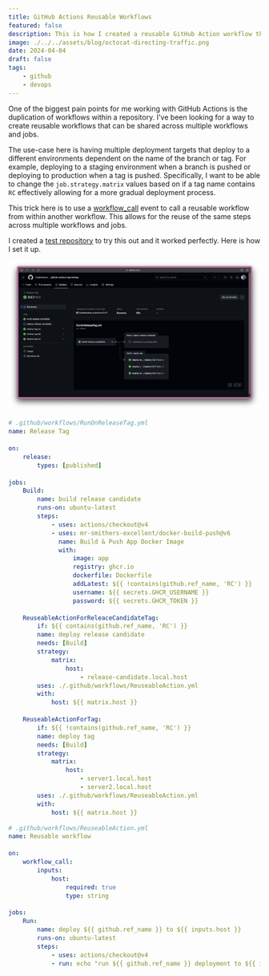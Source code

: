 ```yaml
---
title: GitHub Actions Reusable Workflows
featured: false
description: This is how I created a reusable GitHub Action workflow that can be shared and reused within a repository.
image: ./../../assets/blog/octocat-directing-traffic.png
date: 2024-04-04
draft: false
tags:
    - github
    - devops
---
```


One of the biggest pain points for me working with GitHub Actions is the duplication of workflows within a repository. I've been looking for a way to create reusable workflows that can be shared across multiple workflows and jobs.

The use-case here is having multiple deployment targets that deploy to a different environments dependent on the name of the branch or tag. For example, deploying to a staging environment when a branch is pushed or deploying to production when a tag is pushed. Specifically, I want to be able to change the `job.strategy.matrix` values based on if a tag name contains `RC` effectively allowing for a more gradual deployment process.

This trick here is to use a [workflow_call](https://docs.github.com/en/actions/learn-github-actions/reusing-workflows) event to call a reusable workflow from within another workflow. This allows for the reuse of the same steps across multiple workflows and jobs.

I created a [test repository](https://github.com/CodeVachon/github-actions-tag-testing) to try this out and it worked perfectly. Here is how I set it up.

![github pipeline screen shot](../../assets/blog/github-action-2024-04-04.png)

```yml
# .github/workflows/RunOnReleaseTag.yml
name: Release Tag

on:
    release:
        types: [published]

jobs:
    Build:
        name: build release candidate
        runs-on: ubuntu-latest
        steps:
            - uses: actions/checkout@v4
            - uses: mr-smithers-excellent/docker-build-push@v6
              name: Build & Push App Docker Image
              with:
                  image: app
                  registry: ghcr.io
                  dockerfile: Dockerfile
                  addLatest: ${{ !contains(github.ref_name, 'RC') }}
                  username: ${{ secrets.GHCR_USERNAME }}
                  password: ${{ secrets.GHCR_TOKEN }}

    ReuseableActionForReleaceCandidateTag:
        if: ${{ contains(github.ref_name, 'RC') }}
        name: deploy release candidate
        needs: [Build]
        strategy:
            matrix:
                host:
                    - release-candidate.local.host
        uses: ./.github/workflows/ReuseableAction.yml
        with:
            host: ${{ matrix.host }}

    ReuseableActionForTag:
        if: ${{ !contains(github.ref_name, 'RC') }}
        name: deploy tag
        needs: [Build]
        strategy:
            matrix:
                host:
                    - server1.local.host
                    - server2.local.host
        uses: ./.github/workflows/ReuseableAction.yml
        with:
            host: ${{ matrix.host }}
```

```yml
# .github/workflows/ReuseableAction.yml
name: Reusable workflow

on:
    workflow_call:
        inputs:
            host:
                required: true
                type: string

jobs:
    Run:
        name: deploy ${{ github.ref_name }} to ${{ inputs.host }}
        runs-on: ubuntu-latest
        steps:
            - uses: actions/checkout@v4
            - run: echo "run ${{ github.ref_name }} deployment to ${{ inputs.host }}"
```
